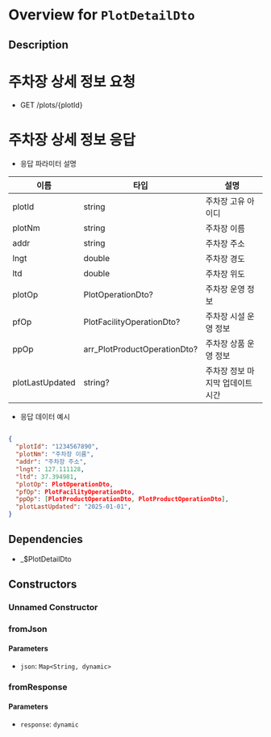 # Overview for `PlotDetailDto`

## Description

# 주차장 상세 정보 요청

 - GET /plots/{plotId}

 # 주차장 상세 정보 응답

 - 응답 파라미터 설명

 |이름|타입|설명|
 |-|-|-|
 |plotId|string|주차장 고유 아이디|
 |plotNm|string|주차장 이름|
 |addr|string|주차장 주소|
 |lngt|double|주차장 경도|
 |ltd|double|주차장 위도|
 |plotOp|PlotOperationDto?|주차장 운영 정보|
 |pfOp|PlotFacilityOperationDto?|주차장 시설 운영 정보|
 |ppOp|arr_PlotProductOperationDto?|주차장 상품 운영 정보|
 |plotLastUpdated|string?|주차장 정보 마지막 업데이트 시간|

 - 응답 데이터 예시

 ```json

 {
   "plotId": "1234567890",
   "plotNm": "주차장 이름",
   "addr": "주차장 주소",
   "lngt": 127.111128,
   "ltd": 37.394981,
   "plotOp": PlotOperationDto,
   "pfOp": PlotFacilityOperationDto,
   "ppOp": [PlotProductOperationDto, PlotProductOperationDto],
   "plotLastUpdated": "2025-01-01",
 }
 ```

## Dependencies

- _$PlotDetailDto

## Constructors

### Unnamed Constructor


### fromJson


#### Parameters

- `json`: `Map<String, dynamic>`
### fromResponse


#### Parameters

- `response`: `dynamic`
